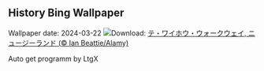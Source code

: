 ## History Bing Wallpaper
Wallpaper date: 2024-03-22
![](https://www.bing.com/th?id=OHR.WaikatoWater_JA-JP3608135323_UHD.jpg&w=1000)Download: [テ・ワイホウ・ウォークウェイ, ニュージーランド  (© Ian Beattie/Alamy)](https://www.bing.com/th?id=OHR.WaikatoWater_JA-JP3608135323_UHD.jpg)

Auto get programm by LtgX
